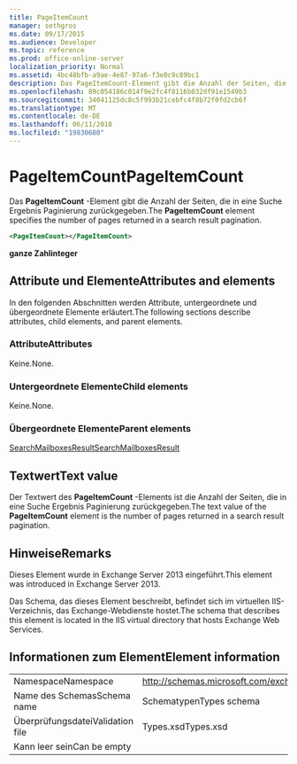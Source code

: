 ```yaml
---
title: PageItemCount
manager: sethgros
ms.date: 09/17/2015
ms.audience: Developer
ms.topic: reference
ms.prod: office-online-server
localization_priority: Normal
ms.assetid: 4bc48bfb-a9ae-4e87-97a6-f3e0c9c89bc1
description: Das PageItemCount-Element gibt die Anzahl der Seiten, die in eine Suche Ergebnis Paginierung zurückgegeben.
ms.openlocfilehash: 89c054186c014f9e2fc4f8116b032df91e1549b3
ms.sourcegitcommit: 34041125dc8c5f993b21cebfc4f8b72f0fd2cb6f
ms.translationtype: MT
ms.contentlocale: de-DE
ms.lasthandoff: 06/11/2018
ms.locfileid: "19830680"
---
```

# <a name="pageitemcount"></a><span data-ttu-id="777bd-103">PageItemCount</span><span class="sxs-lookup"><span data-stu-id="777bd-103">PageItemCount</span></span>

<span data-ttu-id="777bd-104">Das **PageItemCount** -Element gibt die Anzahl der Seiten, die in eine Suche Ergebnis Paginierung zurückgegeben.</span><span class="sxs-lookup"><span data-stu-id="777bd-104">The **PageItemCount** element specifies the number of pages returned in a search result pagination.</span></span> 
  
```XML
<PageItemCount></PageItemCount>
```

 <span data-ttu-id="777bd-105">**ganze Zahl**</span><span class="sxs-lookup"><span data-stu-id="777bd-105">**integer**</span></span>
## <a name="attributes-and-elements"></a><span data-ttu-id="777bd-106">Attribute und Elemente</span><span class="sxs-lookup"><span data-stu-id="777bd-106">Attributes and elements</span></span>

<span data-ttu-id="777bd-107">In den folgenden Abschnitten werden Attribute, untergeordnete und übergeordnete Elemente erläutert.</span><span class="sxs-lookup"><span data-stu-id="777bd-107">The following sections describe attributes, child elements, and parent elements.</span></span>
  
### <a name="attributes"></a><span data-ttu-id="777bd-108">Attribute</span><span class="sxs-lookup"><span data-stu-id="777bd-108">Attributes</span></span>

<span data-ttu-id="777bd-109">Keine.</span><span class="sxs-lookup"><span data-stu-id="777bd-109">None.</span></span>
  
### <a name="child-elements"></a><span data-ttu-id="777bd-110">Untergeordnete Elemente</span><span class="sxs-lookup"><span data-stu-id="777bd-110">Child elements</span></span>

<span data-ttu-id="777bd-111">Keine.</span><span class="sxs-lookup"><span data-stu-id="777bd-111">None.</span></span>
  
### <a name="parent-elements"></a><span data-ttu-id="777bd-112">Übergeordnete Elemente</span><span class="sxs-lookup"><span data-stu-id="777bd-112">Parent elements</span></span>

[<span data-ttu-id="777bd-113">SearchMailboxesResult</span><span class="sxs-lookup"><span data-stu-id="777bd-113">SearchMailboxesResult</span></span>](searchmailboxesresult.md)
  
## <a name="text-value"></a><span data-ttu-id="777bd-114">Textwert</span><span class="sxs-lookup"><span data-stu-id="777bd-114">Text value</span></span>

<span data-ttu-id="777bd-115">Der Textwert des **PageItemCount** -Elements ist die Anzahl der Seiten, die in eine Suche Ergebnis Paginierung zurückgegeben.</span><span class="sxs-lookup"><span data-stu-id="777bd-115">The text value of the **PageItemCount** element is the number of pages returned in a search result pagination.</span></span> 
  
## <a name="remarks"></a><span data-ttu-id="777bd-116">Hinweise</span><span class="sxs-lookup"><span data-stu-id="777bd-116">Remarks</span></span>

<span data-ttu-id="777bd-117">Dieses Element wurde in Exchange Server 2013 eingeführt.</span><span class="sxs-lookup"><span data-stu-id="777bd-117">This element was introduced in Exchange Server 2013.</span></span>
  
<span data-ttu-id="777bd-118">Das Schema, das dieses Element beschreibt, befindet sich im virtuellen IIS-Verzeichnis, das Exchange-Webdienste hostet.</span><span class="sxs-lookup"><span data-stu-id="777bd-118">The schema that describes this element is located in the IIS virtual directory that hosts Exchange Web Services.</span></span>
  
## <a name="element-information"></a><span data-ttu-id="777bd-119">Informationen zum Element</span><span class="sxs-lookup"><span data-stu-id="777bd-119">Element information</span></span>

|||
|:-----|:-----|
|<span data-ttu-id="777bd-120">Namespace</span><span class="sxs-lookup"><span data-stu-id="777bd-120">Namespace</span></span>  <br/> |http://schemas.microsoft.com/exchange/services/2006/types  <br/> |
|<span data-ttu-id="777bd-121">Name des Schemas</span><span class="sxs-lookup"><span data-stu-id="777bd-121">Schema name</span></span>  <br/> |<span data-ttu-id="777bd-122">Schematypen</span><span class="sxs-lookup"><span data-stu-id="777bd-122">Types schema</span></span>  <br/> |
|<span data-ttu-id="777bd-123">Überprüfungsdatei</span><span class="sxs-lookup"><span data-stu-id="777bd-123">Validation file</span></span>  <br/> |<span data-ttu-id="777bd-124">Types.xsd</span><span class="sxs-lookup"><span data-stu-id="777bd-124">Types.xsd</span></span>  <br/> |
|<span data-ttu-id="777bd-125">Kann leer sein</span><span class="sxs-lookup"><span data-stu-id="777bd-125">Can be empty</span></span>  <br/> ||
   

